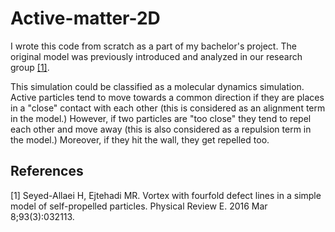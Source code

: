 # Active-matter-2D


I wrote this code from scratch as a part of my bachelor's project. The original model was previously introduced and analyzed in our research group [[1]](#1).

This simulation could be classified as a molecular dynamics simulation. Active particles tend to move towards a common direction if they are places in a "close" contact with each other (this is considered as an alignment term in the model.) However, if two particles are "too close" they tend to repel each other and move away (this is also considered as a repulsion term in the model.) Moreover, if they hit the wall, they get repelled too.



## References
<a id="1">[1]</a> 
Seyed-Allaei H, Ejtehadi MR.
Vortex with fourfold defect lines in a simple model of self-propelled particles.
Physical Review E. 2016 Mar 8;93(3):032113.
